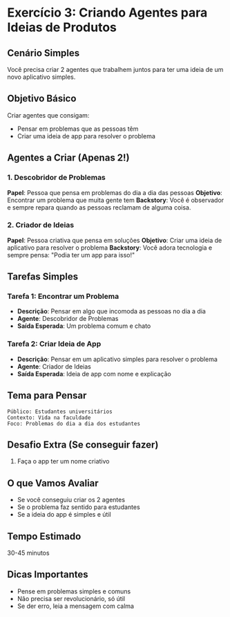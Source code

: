 # Exercício 3: Criando Agentes para Ideias de Produtos

## Cenário Simples

Você precisa criar 2 agentes que trabalhem juntos para ter uma ideia de um novo aplicativo simples.

## Objetivo Básico

Criar agentes que consigam:

- Pensar em problemas que as pessoas têm
- Criar uma ideia de app para resolver o problema

## Agentes a Criar (Apenas 2!)

### 1. Descobridor de Problemas

**Papel**: Pessoa que pensa em problemas do dia a dia das pessoas
**Objetivo**: Encontrar um problema que muita gente tem
**Backstory**: Você é observador e sempre repara quando as pessoas reclamam de alguma coisa.

### 2. Criador de Ideias

**Papel**: Pessoa criativa que pensa em soluções
**Objetivo**: Criar uma ideia de aplicativo para resolver o problema
**Backstory**: Você adora tecnologia e sempre pensa: "Podia ter um app para isso!"

## Tarefas Simples

### Tarefa 1: Encontrar um Problema

- **Descrição**: Pensar em algo que incomoda as pessoas no dia a dia
- **Agente**: Descobridor de Problemas
- **Saída Esperada**: Um problema comum e chato

### Tarefa 2: Criar Ideia de App

- **Descrição**: Pensar em um aplicativo simples para resolver o problema
- **Agente**: Criador de Ideias
- **Saída Esperada**: Ideia de app com nome e explicação

## Tema para Pensar

```text
Público: Estudantes universitários
Contexto: Vida na faculdade
Foco: Problemas do dia a dia dos estudantes
```

## Desafio Extra (Se conseguir fazer)

1. Faça o app ter um nome criativo

## O que Vamos Avaliar

- Se você conseguiu criar os 2 agentes
- Se o problema faz sentido para estudantes
- Se a ideia do app é simples e útil

## Tempo Estimado

30-45 minutos

## Dicas Importantes

- Pense em problemas simples e comuns
- Não precisa ser revolucionário, só útil
- Se der erro, leia a mensagem com calma
